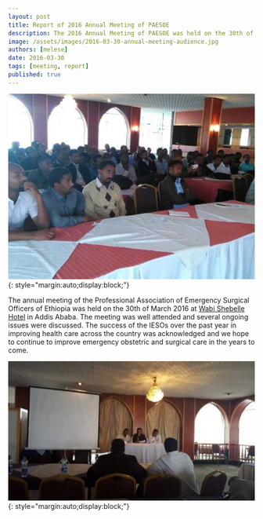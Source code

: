 ```yaml
---
layout: post
title: Report of 2016 Annual Meeting of PAESOE
description: The 2016 Annual Meeting of PAESOE was held on the 30th of March 2016 at Wabi Shebelle Hotel in Addis Ababa. The success of the IESOs over the past year in improving health care across the country was acknowledged and we hope to continue to improve emergency obstetric and surgical care in the years to come.
image: /assets/images/2016-03-30-annual-meeting-audience.jpg
authors: [melese]
date: 2016-03-30
tags: [meeting, report]
published: true
---
```

![Picture of PAESOE Audience Annual meeting in March 2016](/assets/images/2016-03-30-annual-meeting-audience.jpg){: style="margin:auto;display:block;"}

The annual meeting of the Professional Association of Emergency Surgical Officers of Ethiopia was held on the 30th of March 2016 at [Wabi Shebelle Hotel](http://www.wabeshebellehotel.com.et/en/) in Addis Ababa.
The meeting was well attended and several ongoing issues were discussed.
The success of the IESOs over the past year in improving health care across the country was acknowledged and we hope to continue to improve emergency obstetric and surgical care in the years to come.

![Picture of PAESOE Panel Annual meeting in March 2016](/assets/images/2016-03-30-annual-meeting-panel.jpg){: style="margin:auto;display:block;"}
